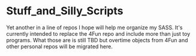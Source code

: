 Stuff_and_Silly_Scripts
=======================
Yet another in a line of repos I hope will help me organize my SASS. It's currently intended to replace the 4Fun repo and include more than just toy programs. What those are is still TBD but overtime objects from 4Fun and other personal repos will be migrated here.
